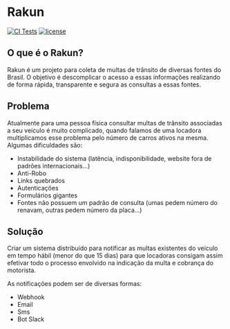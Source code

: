 # Rakun

[![CI Tests](https://img.shields.io/badge/BUILD-PASSING-green?style=for-the-badge)](https://github.com/murilobsd/rakun/actions?query=workflow%3A%22CI+Tests%22) [![license](https://img.shields.io/badge/LICENSE-ISC-blue?style=for-the-badge)](LICENSE)

## O que é o Rakun?

Rakun é um projeto para coleta de multas de trânsito de diversas fontes do
Brasil.  O objetivo é descomplicar o acesso a essas informações realizando de
forma rápida, transparente e segura as consultas a essas fontes.

## Problema

Atualmente para uma pessoa física consultar multas de trânsito associadas a seu
veículo é muito complicado, quando falamos de uma locadora multiplicamos esse
problema pelo número de carros ativos na mesma. Algumas dificuldades são:

- Instabilidade do sistema (latência, indisponibilidade, website fora de
    padrões internacionais...)
- Anti-Robo
- Links quebrados
- Autenticações
- Formulários gigantes
- Fontes não possuem um padrão de consulta (umas pedem número do renavam,
    outras pedem número da placa...)

## Solução

Criar um sistema distribuído para notificar as multas existentes do veículo em
tempo hábil (menor do que 15 dias) para que locadoras consigam assim efetivar
todo o processo envolvido na indicação da multa e cobrança do motorista.

As notificações podem ser de diversas formas:

- Webhook
- Email
- Sms
- Bot Slack
